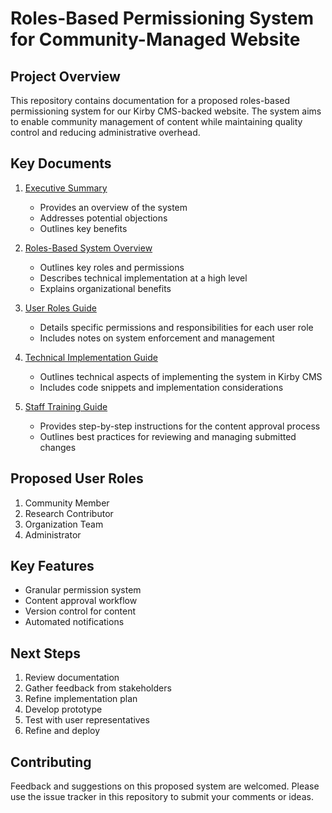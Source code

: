 # Roles-Based Permissioning System for Community-Managed Website

## Project Overview

This repository contains documentation for a proposed roles-based permissioning system for our Kirby CMS-backed website. The system aims to enable community management of content while maintaining quality control and reducing administrative overhead.

## Key Documents

1. [Executive Summary](docs/executive-summary.md)
   - Provides an overview of the system
   - Addresses potential objections
   - Outlines key benefits

2. [Roles-Based System Overview](docs/roles-based-system-overview.md)
   - Outlines key roles and permissions
   - Describes technical implementation at a high level
   - Explains organizational benefits

3. [User Roles Guide](docs/user-roles-guide.md)
   - Details specific permissions and responsibilities for each user role
   - Includes notes on system enforcement and management

4. [Technical Implementation Guide](src/draft-technical-implementation-guide.md)
   - Outlines technical aspects of implementing the system in Kirby CMS
   - Includes code snippets and implementation considerations

5. [Staff Training Guide](docs/staff-training-guide.md)
   - Provides step-by-step instructions for the content approval process
   - Outlines best practices for reviewing and managing submitted changes

## Proposed User Roles

1. Community Member
2. Research Contributor
3. Organization Team
4. Administrator

## Key Features

- Granular permission system
- Content approval workflow
- Version control for content
- Automated notifications

## Next Steps

1. Review documentation
2. Gather feedback from stakeholders
3. Refine implementation plan
4. Develop prototype
5. Test with user representatives
6. Refine and deploy

## Contributing

Feedback and suggestions on this proposed system are welcomed. Please use the issue tracker in this repository to submit your comments or ideas.
